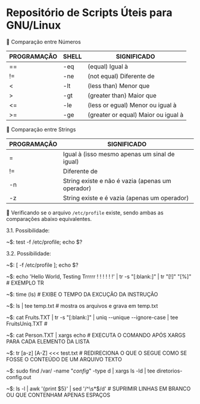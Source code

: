 # Repositório de Scripts Úteis para GNU/Linux

🧩 Comparação entre Números

|  PROGRAMAÇÃO |  SHELL    |              SIGNIFICADO            |
| ------------ | --------- | ----------------------------------- |
|      ==      |    -eq    | (equal) Igual à                     |
|      !=      |    -ne    | (not equal) Diferente de            |
|      <       |    -lt    | (less than) Menor que               |
|       >      |    -gt    | (greater than) Maior que            |
|      <=      |    -le    | (less or egual) Menor ou igual à    |
|      >=      |    -ge    | (greater or equal) Maior ou igual à |

🧩 Comparação entre Strings

|  PROGRAMAÇÃO |                    SIGNIFICADO                    |
| ------------ | ------------------------------------------------- |
|      =       |   Igual à (isso mesmo apenas um sinal de igual)   |
|      !=      |                   Diferente de                    |
|      -n      |  String existe e não é vazia (apenas um operador) |
|      -z      |    String existe e é vazia (apenas um operador)   |

🧩 Verificando se o arquivo `/etc/profile` existe, sendo ambas as comparações abaixo equivalentes.

3.1. Possibilidade:

~$: test -f /etc/profile; echo $?

3.2. Possibilidade:

~$: [ -f /etc/profile ]; echo $?



~$: echo 'Hello World,    Testing Trrrrr ! ! !      ! ! !' | tr -s "[:blank:]" | tr "[!]" "[%]"  # EXEMPLO TR

~$: time (ls)                                                                                    # EXIBE O TEMPO DA EXCUÇÃO DA INSTRUÇÃO

~$: ls | tee temp.txt                                                                            # mostra os arquivos e grava em temp.txt

~$: cat Fruits.TXT | tr -s "[:blank:]" | uniq --unique --ignore-case | tee FruitsUniq.TXT        #

~$: cat Person.TXT | xargs echo                                                                  # EXECUTA O COMANDO APÓS XARGS PARA CADA ELEMENTO DA LISTA

~$: tr [a-z] [A-Z] <<< test.txt                                                    # REDIRECIONA O QUE O SEGUE COMO SE FOSSE O CONTEÚDO DE UM ARQUIVO TEXTO

~$: sudo find /var/ -name "*config*" -type d | xargs ls -ld | tee diretorios-config.out

~$: ls -l | awk '{print $5}' | sed '/^\s*$/d'                                                    # SUPRIMIR LINHAS EM BRANCO OU QUE CONTENHAM APENAS ESPAÇOS
